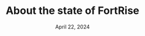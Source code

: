 ---
layout: "../../layouts/PostLayout.astro"
title: About the state of FortRise
description: I will talk about the state of FortRise, and how I am doing mentally
date: April 22, 2024
---
